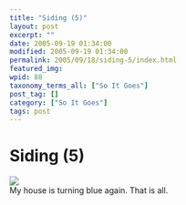 ```yaml
---
title: "Siding (5)"
layout: post
excerpt: ""
date: 2005-09-19 01:34:00
modified: 2005-09-19 01:34:00
permalink: 2005/09/18/siding-5/index.html
featured_img: 
wpid: 88
taxonomy_terms_all: ["So It Goes"]
post_tag: []
category: ["So It Goes"]
tags: post
---
```


# Siding (5)

[![](http://static.flickr.com/27/44518602_d5cbbc9b94_m.jpg)](http://www.flickr.com/photos/pj/44518602/)  
My house is turning blue again. That is all.